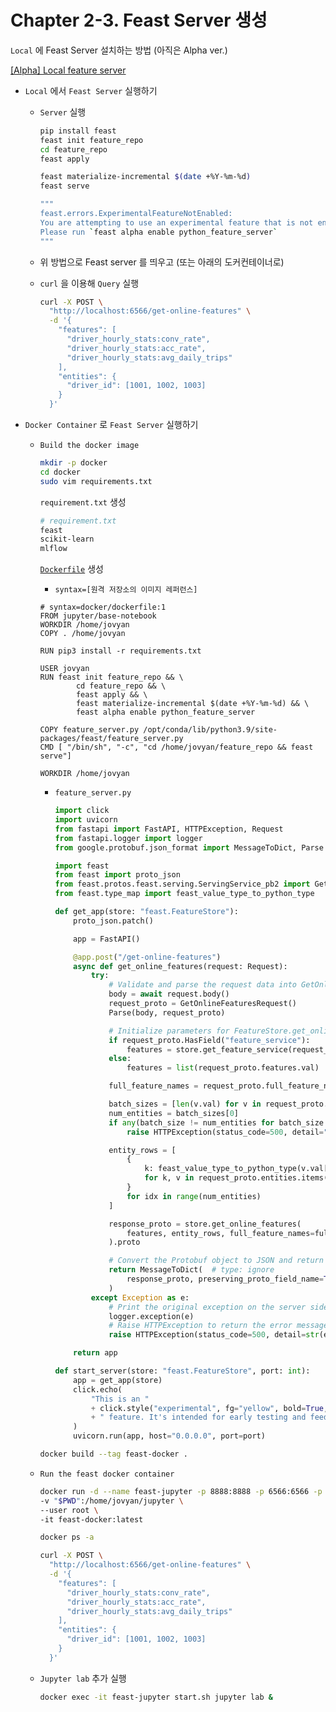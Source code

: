 # Chapter 2-3. Feast Server 생성

`Local` 에 Feast Server 설치하는 방법 (아직은 Alpha ver.)

[[Alpha] Local feature server](https://docs.feast.dev/reference/feature-server)

- `Local` 에서 `Feast Server` 실행하기
    - `Server` 실행
        
        ```bash
        pip install feast
        feast init feature_repo
        cd feature_repo
        feast apply
        
        feast materialize-incremental $(date +%Y-%m-%d)
        feast serve
        
        """
        feast.errors.ExperimentalFeatureNotEnabled: 
        You are attempting to use an experimental feature that is not enabled. 
        Please run `feast alpha enable python_feature_server`
        """
        ```
        
    - 위 방법으로 Feast server 를 띄우고 (또는 아래의 도커컨테이너로)
    
    - `curl` 을 이용해 `Query` 실행
        
        ```bash
        curl -X POST \
          "http://localhost:6566/get-online-features" \
          -d '{
            "features": [
              "driver_hourly_stats:conv_rate",
              "driver_hourly_stats:acc_rate",
              "driver_hourly_stats:avg_daily_trips"
            ],
            "entities": {
              "driver_id": [1001, 1002, 1003]
            }
          }'
        ```
        
    
- `Docker Container` 로 `Feast Server` 실행하기
    - `Build the docker image`
        
        ```bash
        mkdir -p docker
        cd docker
        sudo vim requirements.txt
        ```
        
        `requirement.txt` 생성
        
        ```bash
        # requirement.txt
        feast
        scikit-learn
        mlflow
        ```
        
        [`Dockerfile`](https://docs.docker.com/language/python/build-images/) 생성
        
        - `syntax=[원격 저장소의 이미지 레퍼런스]`
        
        ```docker
        # syntax=docker/dockerfile:1
        FROM jupyter/base-notebook
        WORKDIR /home/jovyan
        COPY . /home/jovyan
        
        RUN pip3 install -r requirements.txt
        
        USER jovyan
        RUN feast init feature_repo && \
        		cd feature_repo && \
        		feast apply && \
        		feast materialize-incremental $(date +%Y-%m-%d) && \
        		feast alpha enable python_feature_server
        
        COPY feature_server.py /opt/conda/lib/python3.9/site-packages/feast/feature_server.py
        CMD [ "/bin/sh", "-c", "cd /home/jovyan/feature_repo && feast serve"]
        
        WORKDIR /home/jovyan
        ```
        
        - `feature_server.py`
            
            ```python
            import click
            import uvicorn
            from fastapi import FastAPI, HTTPException, Request
            from fastapi.logger import logger
            from google.protobuf.json_format import MessageToDict, Parse
            
            import feast
            from feast import proto_json
            from feast.protos.feast.serving.ServingService_pb2 import GetOnlineFeaturesRequest
            from feast.type_map import feast_value_type_to_python_type
            
            def get_app(store: "feast.FeatureStore"):
                proto_json.patch()
            
                app = FastAPI()
            
                @app.post("/get-online-features")
                async def get_online_features(request: Request):
                    try:
                        # Validate and parse the request data into GetOnlineFeaturesRequest Protobuf object
                        body = await request.body()
                        request_proto = GetOnlineFeaturesRequest()
                        Parse(body, request_proto)
            
                        # Initialize parameters for FeatureStore.get_online_features(...) call
                        if request_proto.HasField("feature_service"):
                            features = store.get_feature_service(request_proto.feature_service)
                        else:
                            features = list(request_proto.features.val)
            
                        full_feature_names = request_proto.full_feature_names
            
                        batch_sizes = [len(v.val) for v in request_proto.entities.values()]
                        num_entities = batch_sizes[0]
                        if any(batch_size != num_entities for batch_size in batch_sizes):
                            raise HTTPException(status_code=500, detail="Uneven number of columns")
            
                        entity_rows = [
                            {
                                k: feast_value_type_to_python_type(v.val[idx])
                                for k, v in request_proto.entities.items()
                            }
                            for idx in range(num_entities)
                        ]
            
                        response_proto = store.get_online_features(
                            features, entity_rows, full_feature_names=full_feature_names
                        ).proto
            
                        # Convert the Protobuf object to JSON and return it
                        return MessageToDict(  # type: ignore
                            response_proto, preserving_proto_field_name=True, float_precision=18
                        )
                    except Exception as e:
                        # Print the original exception on the server side
                        logger.exception(e)
                        # Raise HTTPException to return the error message to the client
                        raise HTTPException(status_code=500, detail=str(e))
            
                return app
            
            def start_server(store: "feast.FeatureStore", port: int):
                app = get_app(store)
                click.echo(
                    "This is an "
                    + click.style("experimental", fg="yellow", bold=True, underline=True)
                    + " feature. It's intended for early testing and feedback, and could change without warnings in future releases."
                )
                uvicorn.run(app, host="0.0.0.0", port=port)
            ```
            
        
        ```bash
        docker build --tag feast-docker .
        ```
        
    
    - `Run the feast docker container`
        
        ```bash
        docker run -d --name feast-jupyter -p 8888:8888 -p 6566:6566 -p 5001:5001 -e JUPYTER_TOKEN='password' \
        -v "$PWD":/home/jovyan/jupyter \
        --user root \
        -it feast-docker:latest
        
        docker ps -a
        ```
        
        ```bash
        curl -X POST \
          "http://localhost:6566/get-online-features" \
          -d '{
            "features": [
              "driver_hourly_stats:conv_rate",
              "driver_hourly_stats:acc_rate",
              "driver_hourly_stats:avg_daily_trips"
            ],
            "entities": {
              "driver_id": [1001, 1002, 1003]
            }
          }'
        ```
        
    
    - `Jupyter lab` 추가 실행
        
        ```bash
        docker exec -it feast-jupyter start.sh jupyter lab &
        ```